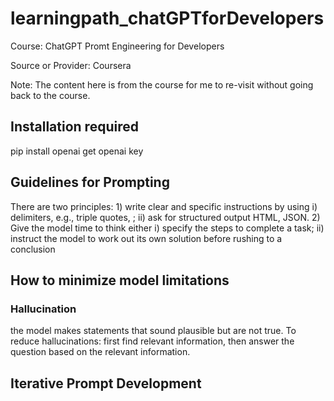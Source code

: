 # learningpath_chatGPTforDevelopers 
Course: ChatGPT Promt Engineering for Developers

Source or Provider: Coursera

Note: The content here is from the course for me to re-visit without going back to the course.
## Installation required
pip install openai
get openai key 
## Guidelines for Prompting
There are two principles: 1) write clear and specific instructions by using i) delimiters, e.g., triple quotes, ; ii) ask for structured output HTML, JSON. 2) Give the model time to think either i) specify the steps to complete a task; ii) instruct the model to work out its own solution before rushing to a conclusion
## How to minimize model limitations 
### Hallucination
the model makes statements that sound plausible but are not true.
To reduce hallucinations: first find relevant information, then answer the question based on the relevant information.
## Iterative Prompt Development
